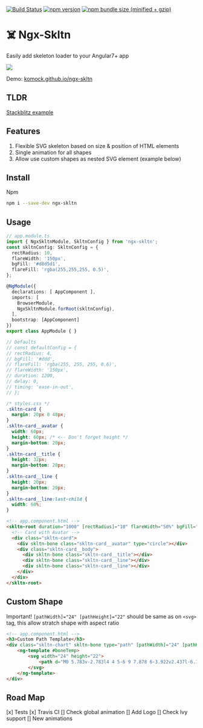 [![Build Status](https://travis-ci.com/Komock/ngx-skltn.svg?branch=master)](https://travis-ci.com/Komock/ngx-skltn)
[![npm version](https://badge.fury.io/js/ngx-skltn.svg)](https://badge.fury.io/js/ngx-skltn)
[![npm bundle size (minified + gzip)](https://img.shields.io/bundlephobia/minzip/ngx-skltn.svg)](https://bundlephobia.com/result?p=ngx-skltn@latest)

# ☠️ Ngx-Skltn
Easily add skeleton loader to your Angular7+ app

![](https://komock.github.io/ngx-skltn/assets/skltn-preview.gif)

Demo: [komock.github.io/ngx-skltn](https://komock.github.io/ngx-skltn)

## TLDR
[Stackblitz example](https://stackblitz.com/edit/ngx-skltn)

## Features
1. Flexible SVG skeleton based on size & position of HTML elements
2. Single animation for all shapes
3. Allow use custom shapes as nested SVG element (example below)

## Install
Npm

```sh
npm i --save-dev ngx-skltn
```

## Usage
```ts
// app.module.ts
import { NgxSkltnModule, SkltnConfig } from 'ngx-skltn';
const skltnConfig: SkltnConfig = {
  rectRadius: 10,
  flareWidth: '150px',
  bgFill: '#d8d5d1',
  flareFill: 'rgba(255,255,255, 0.5)',
};

@NgModule({
  declarations: [ AppComponent ],
  imports: [
    BrowserModule,
    NgxSkltnModule.forRoot(skltnConfig),
  ],
  bootstrap: [AppComponent]
})
export class AppModule { }

// Defaults
// const defaultConfig = {
// rectRadius: 4,
// bgFill: '#ddd',
// flareFill: 'rgba(255, 255, 255, 0.6)',
// flareWidth: '150px',
// duration: 1200,
// delay: 0,
// timing: 'ease-in-out',
// };
```

```css
/* styles.css */
.skltn-card {
  margin: 20px 0 48px;
}
.skltn-card__avatar {
  width: 60px;
  height: 60px; /* <-- Don't forget height */
  margin-bottom: 20px;
}
.skltn-card__title {
  height: 32px;
  margin-bottom: 20px;
}
.skltn-card__line {
  height: 20px;
  margin-bottom: 20px;
}
.skltn-card__line:last-child {
  width: 60%;
}
```


```html
<!-- app.component.html -->
<skltn-root duration="1000" [rectRadius]="10" flareWidth="50%" bgFill="#d8d5d1" flareFill="rgba(255,255,255, 0.5)">
  <!-- Card with Avatar -->
  <div class="skltn-card">
    <div skltn-bone class="skltn-card__avatar" type="circle"></div>
    <div class="skltn-card__body">
      <div skltn-bone class="skltn-card__title"></div>
      <div skltn-bone class="skltn-card__line"></div>
      <div skltn-bone class="skltn-card__line"></div>
    </div>
  </div>
</skltn-root>
```

## Custom Shape
Important! `[pathWidth]="24" [pathHeight]="22"` should be same as on `<svg>` tag, this allow stratch shape with aspect ratio
```html
<!-- app.component.html -->
<h3>Custom Path Template</h3>
<div class="skltn-chart" skltn-bone type="path" [pathWidth]="24" [pathHeight]="22">
    <ng-template #boneTemp>
        <svg width="24" height="22">
            <path d="M0 5.783v-2.783l4 4 5-6 9 7.878 6-3.922v2.437l-6.176 3.989-8.6-7.528-5.09 6.108-4.134-4.179zm18.909 7.279l-1.267.818-1.135-.994-7.058-6.177-3.778 4.534-1.41 1.692-1.548-1.566-2.713-2.743v14.374h24v-13.226l-5.091 3.288z"></path>
        </svg>
    </ng-template>
</div>
```

## Road Map
[x] Tests
[x] Travis CI
[] Check global animation
[] Add Logo
[] Check Ivy support
[] New animations
